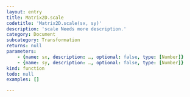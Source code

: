 ```yaml
---
layout: entry
title: Matrix2D.scale
codetitle: 'Matrix2D.scale(sx, sy)'
description: 'scale Needs more description.'
category: Document
subcategory: Transformation
returns: null
parameters:
    - {name: sx, description: …, optional: false, type: [Number]}
    - {name: sy, description: …, optional: false, type: [Number]}
kind: function
todo: null
examples: []

---
```

